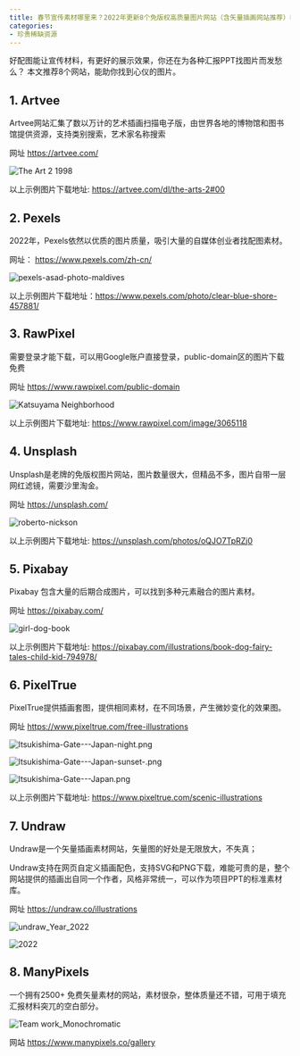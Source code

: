 ```yaml
---
title: 春节宣传素材哪里来？2022年更新8个免版权高质量图片网站（含矢量插画网站推荐）春节将至，辞旧迎新~
categories:
- 珍贵稀缺资源
---
```






好配图能让宣传材料，有更好的展示效果，你还在为各种汇报PPT找图片而发愁么？ 本文推荐8个网站，能助你找到心仪的图片。

## 1. Artvee

Artvee网站汇集了数以万计的艺术插画扫描电子版，由世界各地的博物馆和图书馆提供资源，支持类别搜索，艺术家名称搜索

网址 https://artvee.com/


![The Art 2 1998](https://cdn.fangyuanxiaozhan.com/assets/1642927261632c4j7J1DN.jpeg)


以上示例图片下载地址: https://artvee.com/dl/the-arts-2#00



## 2. Pexels


2022年，Pexels依然以优质的图片质量，吸引大量的自媒体创业者找配图素材。

网址： https://www.pexels.com/zh-cn/


![pexels-asad-photo-maldives](https://cdn.fangyuanxiaozhan.com/assets/1642927261164WxrQQdjD.jpeg)

以上示例图片下载地址：https://www.pexels.com/photo/clear-blue-shore-457881/


## 3. RawPixel

需要登录才能下载，可以用Google账户直接登录，public-domain区的图片下载免费

网址 https://www.rawpixel.com/public-domain

![Katsuyama Neighborhood](https://cdn.fangyuanxiaozhan.com/assets/1642927261190R48ccZFN.jpeg)

以上示例图片下载地址: https://www.rawpixel.com/image/3065118



## 4. Unsplash

Unsplash是老牌的免版权图片网站，图片数量很大，但精品不多，图片自带一层网红滤镜，需要沙里淘金。


网址 https://unsplash.com/

![roberto-nickson](https://cdn.fangyuanxiaozhan.com/assets/1642927261221Dz3dkXFA.jpeg)


以上示例图片下载地址:  https://unsplash.com/photos/oQJO7TpRZj0


## 5. Pixabay

Pixabay 包含大量的后期合成图片，可以找到多种元素融合的图片素材。

网址 https://pixabay.com/


![girl-dog-book](https://cdn.fangyuanxiaozhan.com/assets/16429272612844S0kDzsG.jpeg)




以上示例图片下载地址:  https://pixabay.com/illustrations/book-dog-fairy-tales-child-kid-794978/


## 6. PixelTrue


PixelTrue提供插画套图，提供相同素材，在不同场景，产生微妙变化的效果图。

网址 https://www.pixeltrue.com/free-illustrations

![Itsukishima-Gate---Japan-night.png](https://cdn.fangyuanxiaozhan.com/assets/1642927261312AtENWcKC.png)

![Itsukishima-Gate---Japan-sunset-.png](https://cdn.fangyuanxiaozhan.com/assets/1642927261454PD3PBFdF.png)

![Itsukishima-Gate---Japan.png](https://cdn.fangyuanxiaozhan.com/assets/1642927261440RFberixc.png)

以上示例图片下载地址:  https://www.pixeltrue.com/scenic-illustrations

## 7. Undraw

Undraw是一个矢量插画素材网站，矢量图的好处是无限放大，不失真；

Undraw支持在网页自定义插画配色，支持SVG和PNG下载，难能可贵的是，整个网站提供的插画出自同一个作者，风格非常统一，可以作为项目PPT的标准素材库。

网址 https://undraw.co/illustrations

![undraw_Year_2022](https://cdn.fangyuanxiaozhan.com/assets/1642927261436HGf2hRfs.png)

![2022](https://cdn.fangyuanxiaozhan.com/assets/1642927261477bSNCf7yA.png)


## 8. ManyPixels

一个拥有2500+ 免费矢量素材的网站，素材很杂，整体质量还不错，可用于填充汇报材料突兀的空白部分。

![Team work_Monochromatic](https://cdn.fangyuanxiaozhan.com/assets/1642927261456pJ6pwCaD.png)


网站 https://www.manypixels.co/gallery





